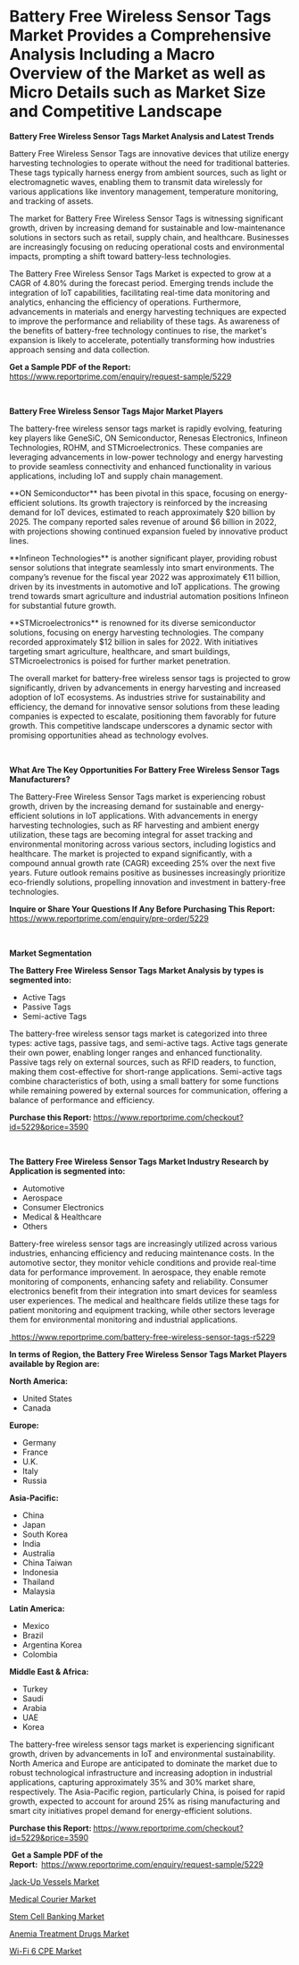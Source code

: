 <p><h1>Battery Free Wireless Sensor Tags Market Provides a Comprehensive Analysis Including a Macro Overview of the Market as well as Micro Details such as Market Size and Competitive Landscape</h1></p><p><strong>Battery Free Wireless Sensor Tags Market Analysis and Latest Trends</strong></p>
<p><p>Battery Free Wireless Sensor Tags are innovative devices that utilize energy harvesting technologies to operate without the need for traditional batteries. These tags typically harness energy from ambient sources, such as light or electromagnetic waves, enabling them to transmit data wirelessly for various applications like inventory management, temperature monitoring, and tracking of assets. </p><p>The market for Battery Free Wireless Sensor Tags is witnessing significant growth, driven by increasing demand for sustainable and low-maintenance solutions in sectors such as retail, supply chain, and healthcare. Businesses are increasingly focusing on reducing operational costs and environmental impacts, prompting a shift toward battery-less technologies. </p><p>The Battery Free Wireless Sensor Tags Market is expected to grow at a CAGR of 4.80% during the forecast period. Emerging trends include the integration of IoT capabilities, facilitating real-time data monitoring and analytics, enhancing the efficiency of operations. Furthermore, advancements in materials and energy harvesting techniques are expected to improve the performance and reliability of these tags. As awareness of the benefits of battery-free technology continues to rise, the market's expansion is likely to accelerate, potentially transforming how industries approach sensing and data collection.</p></p>
<p><strong>Get a Sample PDF of the Report:&nbsp;</strong> <a href="https://www.reportprime.com/enquiry/request-sample/5229">https://www.reportprime.com/enquiry/request-sample/5229</a></p>
<p>&nbsp;</p>
<p><strong>Battery Free Wireless Sensor Tags Major Market Players</strong></p>
<p><p>The battery-free wireless sensor tags market is rapidly evolving, featuring key players like GeneSiC, ON Semiconductor, Renesas Electronics, Infineon Technologies, ROHM, and STMicroelectronics. These companies are leveraging advancements in low-power technology and energy harvesting to provide seamless connectivity and enhanced functionality in various applications, including IoT and supply chain management.</p><p>**ON Semiconductor** has been pivotal in this space, focusing on energy-efficient solutions. Its growth trajectory is reinforced by the increasing demand for IoT devices, estimated to reach approximately $20 billion by 2025. The company reported sales revenue of around $6 billion in 2022, with projections showing continued expansion fueled by innovative product lines.</p><p>**Infineon Technologies** is another significant player, providing robust sensor solutions that integrate seamlessly into smart environments. The company’s revenue for the fiscal year 2022 was approximately €11 billion, driven by its investments in automotive and IoT applications. The growing trend towards smart agriculture and industrial automation positions Infineon for substantial future growth.</p><p>**STMicroelectronics** is renowned for its diverse semiconductor solutions, focusing on energy harvesting technologies. The company recorded approximately $12 billion in sales for 2022. With initiatives targeting smart agriculture, healthcare, and smart buildings, STMicroelectronics is poised for further market penetration.</p><p>The overall market for battery-free wireless sensor tags is projected to grow significantly, driven by advancements in energy harvesting and increased adoption of IoT ecosystems. As industries strive for sustainability and efficiency, the demand for innovative sensor solutions from these leading companies is expected to escalate, positioning them favorably for future growth. This competitive landscape underscores a dynamic sector with promising opportunities ahead as technology evolves.</p></p>
<p>&nbsp;</p>
<p><strong>What Are The Key Opportunities For Battery Free Wireless Sensor Tags Manufacturers?</strong></p>
<p><p>The Battery-Free Wireless Sensor Tags market is experiencing robust growth, driven by the increasing demand for sustainable and energy-efficient solutions in IoT applications. With advancements in energy harvesting technologies, such as RF harvesting and ambient energy utilization, these tags are becoming integral for asset tracking and environmental monitoring across various sectors, including logistics and healthcare. The market is projected to expand significantly, with a compound annual growth rate (CAGR) exceeding 25% over the next five years. Future outlook remains positive as businesses increasingly prioritize eco-friendly solutions, propelling innovation and investment in battery-free technologies.</p></p>
<p><strong>Inquire or Share Your Questions If Any Before Purchasing This Report:</strong> <a href="https://www.reportprime.com/enquiry/pre-order/5229">https://www.reportprime.com/enquiry/pre-order/5229</a></p>
<p>&nbsp;</p>
<p><strong>Market Segmentation</strong></p>
<p><strong>The Battery Free Wireless Sensor Tags Market Analysis by types is segmented into:</strong></p>
<p><ul><li>Active Tags</li><li>Passive Tags</li><li>Semi-active Tags</li></ul></p>
<p><p>The battery-free wireless sensor tags market is categorized into three types: active tags, passive tags, and semi-active tags. Active tags generate their own power, enabling longer ranges and enhanced functionality. Passive tags rely on external sources, such as RFID readers, to function, making them cost-effective for short-range applications. Semi-active tags combine characteristics of both, using a small battery for some functions while remaining powered by external sources for communication, offering a balance of performance and efficiency.</p></p>
<p><strong>Purchase this Report:&nbsp;</strong><a href="https://www.reportprime.com/checkout?id=5229&price=3590">https://www.reportprime.com/checkout?id=5229&price=3590</a></p>
<p>&nbsp;</p>
<p><strong>The Battery Free Wireless Sensor Tags Market Industry Research by Application is segmented into:</strong></p>
<p><ul><li>Automotive</li><li>Aerospace</li><li>Consumer Electronics</li><li>Medical & Healthcare</li><li>Others</li></ul></p>
<p><p>Battery-free wireless sensor tags are increasingly utilized across various industries, enhancing efficiency and reducing maintenance costs. In the automotive sector, they monitor vehicle conditions and provide real-time data for performance improvement. In aerospace, they enable remote monitoring of components, enhancing safety and reliability. Consumer electronics benefit from their integration into smart devices for seamless user experiences. The medical and healthcare fields utilize these tags for patient monitoring and equipment tracking, while other sectors leverage them for environmental monitoring and industrial applications.</p></p>
<p><a href="https://www.reportprime.com/battery-free-wireless-sensor-tags-r5229">&nbsp;https://www.reportprime.com/battery-free-wireless-sensor-tags-r5229</a></p>
<p><strong>In terms of Region, the Battery Free Wireless Sensor Tags Market Players available by Region are:</strong></p>
<p>
    <p> <strong> North America: </strong>
        <ul>
            <li>United States</li>
            <li>Canada</li>
        </ul>
        </p> 
    <p> <strong> Europe: </strong>
        <ul>
            <li>Germany</li>
            <li>France</li>
            <li>U.K.</li>
            <li>Italy</li>
            <li>Russia</li>
        </ul>
        </p> 
    <p> <strong> Asia-Pacific: </strong>
        <ul>
            <li>China</li>
            <li>Japan</li>
            <li>South Korea</li>
            <li>India</li>
            <li>Australia</li>
            <li>China Taiwan</li>
            <li>Indonesia</li>
            <li>Thailand</li>
            <li>Malaysia</li>
        </ul>
        </p> 
    <p> <strong> Latin America: </strong>
        <ul>
            <li>Mexico</li>
            <li>Brazil</li>
            <li>Argentina Korea</li>
            <li>Colombia</li>
        </ul>
        </p> 
    <p> <strong> Middle East & Africa: </strong>
        <ul>
            <li>Turkey</li>
            <li>Saudi</li>
            <li>Arabia</li>
            <li>UAE</li>
            <li>Korea</li>
        </ul>
    </p>
    </p>
<p><p>The battery-free wireless sensor tags market is experiencing significant growth, driven by advancements in IoT and environmental sustainability. North America and Europe are anticipated to dominate the market due to robust technological infrastructure and increasing adoption in industrial applications, capturing approximately 35% and 30% market share, respectively. The Asia-Pacific region, particularly China, is poised for rapid growth, expected to account for around 25% as rising manufacturing and smart city initiatives propel demand for energy-efficient solutions.</p></p>
<p><strong>Purchase this Report: </strong><a href="https://www.reportprime.com/checkout?id=5229&price=3590">https://www.reportprime.com/checkout?id=5229&price=3590</a></p>
<p>&nbsp;<strong>Get a Sample PDF of the Report:&nbsp;&nbsp;</strong><a href="https://www.reportprime.com/enquiry/request-sample/5229">https://www.reportprime.com/enquiry/request-sample/5229</a></p>
<p><strong></strong></p>
<p><p><a href="https://issuu.com/reportprime-2/docs/jack-up-vessels-market-size-2030.pp_10b84b43469b9e">Jack-Up Vessels Market</a></p><p><a href="https://www.linkedin.com/pulse/medical-courier-market-forecast-global-trends-analysis-qydpc?trackingId=%2FKQOivnsTe%2BT4m7G8QlULg%3D%3D">Medical Courier Market</a></p><p><a href="https://www.linkedin.com/pulse/stem-cell-banking-market-global-trends-forecast-2024-2031-02ygc?trackingId=C6vlVmVUTna2VX7Xp3f93Q%3D%3D">Stem Cell Banking Market</a></p><p><a href="https://www.linkedin.com/pulse/anemia-treatment-drugs-market-global-regional-analysis-mr2hc?trackingId=vcC%2BdR2NRG64FP%2Fc4%2FSpTg%3D%3D">Anemia Treatment Drugs Market</a></p><p><a href="https://issuu.com/reportprime-2/docs/wi-fi-6-cpe-market-size-2030.pptx_4c5fcdb2d4ece0">Wi-Fi 6 CPE Market</a></p></p>
